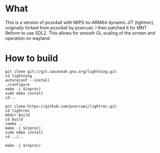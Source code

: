 # What

This is a version of pcsx4all with MIPS-to-ARM64 dynamic JIT (lightrec), originally forked from pcsx4all by pcercuei. I then patched it for MNT Reform to use SDL2. This allows for smooth GL scaling of the screen and operation on wayland.

# How to build

```
git clone git://git.savannah.gnu.org/lightning.git
cd lightning
autoreconf --install
./configure
make -j $(nproc)
sudo make install
cd ..

git clone https://github.com/pcercuei/lightrec.git
cd lightrec
mkdir build
cd build
cmake ..
make -j $(nproc)
sudo make install
cd ../..

make -j $(nproc)
```


